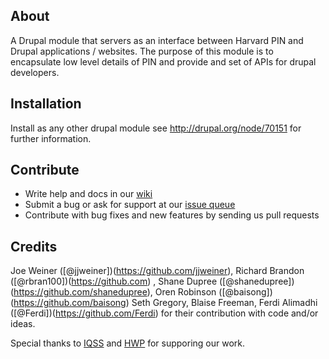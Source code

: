 ## About

A Drupal module that servers as an interface between Harvard PIN and Drupal applications / websites.
The purpose of this module is to encapsulate low level details of PIN and provide and set of APIs for
drupal developers.  

## Installation

Install as any other drupal module see http://drupal.org/node/70151 for further information.

## Contribute

* Write help and docs in our [wiki](https://github.com/openscholar/pinserver/wiki)
* Submit a bug or ask for support at our [issue queue](https://github.com/openscholar/pinserver/issues)
* Contribute with bug fixes and new features by sending us pull requests  

## Credits

Joe Weiner ([@jjweiner])(https://github.com/jjweiner), Richard Brandon ([@rbran100])(https://github.com)
, Shane Dupree ([@shanedupree])(https://github.com/shanedupree), 
Oren Robinson ([@baisong])(https://github.com/baisong) Seth Gregory, Blaise Freeman, 
Ferdi Alimadhi ([@Ferdi])(https://github.com/Ferdi) for their contribution with code and/or ideas.


Special thanks to [IQSS](http://iq.harvard.edu) and [HWP](hwp.harvard.edu) for supporing our work.

